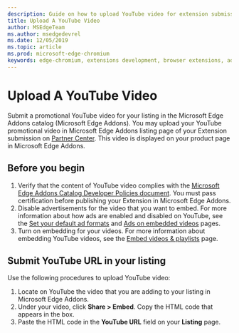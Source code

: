 ```yaml
---
description: Guide on how to upload YouTube video for extension submission.
title: Upload A YouTube Video
author: MSEdgeTeam
ms.author: msedgedevrel
ms.date: 12/05/2019
ms.topic: article
ms.prod: microsoft-edge-chromium
keywords: edge-chromium, extensions development, browser extensions, addons, partner center, developer
---
```


# Upload A YouTube Video  

Submit a promotional YouTube video for your listing in the Microsoft Edge Addons catalog \(Microsoft Edge Addons\).  You may upload your YouTube promotional video in Microsoft Edge Addons listing page of your Extension submission on [Partner Center](https://partner.microsoft.com/dashboard/registration/AccountInfo?accountProgram%3DMSEdgeAddons).  This video is displayed on your product page in Microsoft Edge Addons.  

## Before you begin  

1.  Verify that the content of YouTube video complies with the [Microsoft Edge Addons Catalog Developer Policies document][MicrosoftEdgeAddonsCatalogDeveloperPolicies].  You must pass certification before publishing your Extension in Microsoft Edge Addons.  
1.  Disable advertisements for the video that you want to embed.  For more information about how ads are enabled and disabled on YouTube, see the [Set your default ad formats][GoogleYoutubeAnswer2531367Topic7072227] and [Ads on embedded videos][GoogleYoutubeAnswer132596] pages.  
1.  Turn on embedding for your videos.  For more information about embedding YouTube videos, see the [Embed videos \& playlists][GoogleYoutubeAnswer171780] page.  

## Submit YouTube URL in your listing  

Use the following procedures to upload YouTube video:  

1.  Locate on YouTube the video that you are adding to your listing in Microsoft Edge Addons.  
1.  Under your video, click **Share > Embed**.  Copy the HTML code that appears in the box.  
1.  Paste the HTML code in the **YouTube URL** field on your **Listing** page.  

<!-- image links -->  

<!-- links -->  

[MicrosoftEdgeAddonsCatalogDeveloperPolicies]: ../store-policies/developer-policies.md "Microsoft Edge Addons Catalog Developer Policies | Microsoft Docs"  

[GoogleYoutubeAnswer2531367Topic7072227]: https://support.google.com/youtube/answer/2531367?ref_topic=7072227 "Set your default ad formats - YouTube Help"  
[GoogleYoutubeAnswer132596]: https://support.google.com/youtube/answer/132596 "Ads on embedded videos - YouTube Help"  
[GoogleYoutubeAnswer171780]: https://support.google.com/youtube/answer/171780 "Embed videos \& playlists - YouTube Help"  
